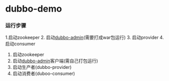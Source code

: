 # dubbo-demo

### 运行步骤

1.启动zookeeper
2. 启动[dubbo-admin](https://github.com/apache/incubator-dubbo/tree/dubbo-2.6.0)(需要打成war包运行)
3. 启动provider
4. 启动consumer


1. 启动zookeeper
2. 启动<a href="https://github.com/dubbo/dubbo-ops">dubbo-admin</a>客户端(需自己打包运行)
3. 启动生产者(dubbo-provider)
4. 启动消费者(duboo-consumer)

